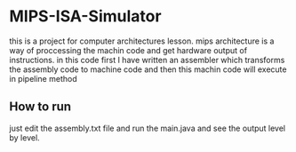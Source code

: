# MIPS-ISA-Simulator
this is a project for computer architectures lesson.
mips architecture is a way of proccessing the machin code and get hardware output of instructions.
in this code first I have written an assembler which transforms the assembly code to machine code and then this machin code will execute in pipeline method

## How to run
just edit the assembly.txt file and run the main.java and see the output level by level.
